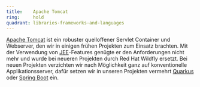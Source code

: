 ```yaml
---
title:    Apache Tomcat  
ring:     hold  
quadrant: libraries-frameworks-and-languages
---
```


[Apache Tomcat][tomcat] ist ein robuster quelloffener Servlet Container und Webserver, den wir in einigen frühen
Projekten zum Einsatz brachten. Mit der Verwendung von [JEE][jakartaee]-Features genügte er den Anforderungen nicht mehr
und wurde bei neueren Projekten durch Red Hat Wildfly ersetzt. Bei neuen Projekten verzichten wir nach Möglichkeit ganz
auf konventionelle Applikationsserver, dafür setzen wir in unseren Projekten vermehrt [Quarkus][quarkus] oder [Spring
Boot][spring-boot] ein.

[tomcat]: https://tomcat.apache.org
[jakartaee]: ../libraries-frameworks-and-languages/jakarta-ee.html
[quarkus]: ../libraries-frameworks-and-languages/quarkus.html
[spring-boot]: ../libraries-frameworks-and-languages/spring-boot.html

